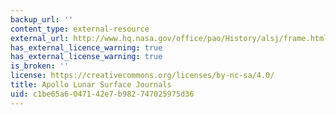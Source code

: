 ```yaml
---
backup_url: ''
content_type: external-resource
external_url: http://www.hq.nasa.gov/office/pao/History/alsj/frame.html
has_external_licence_warning: true
has_external_license_warning: true
is_broken: ''
license: https://creativecommons.org/licenses/by-nc-sa/4.0/
title: Apollo Lunar Surface Journals
uid: c1be65a6-0471-42e7-b982-747025975d36
---
```

